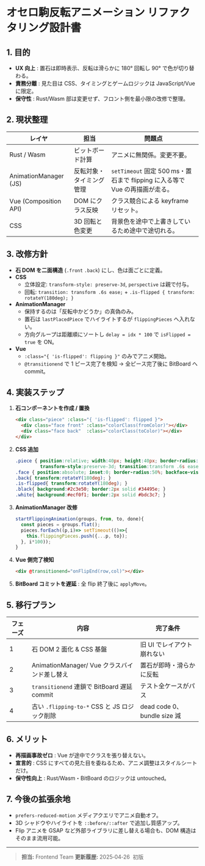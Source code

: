 # オセロ駒反転アニメーション  リファクタリング設計書

## 1. 目的
* **UX 向上** : 置石は即時表示、反転は滑らかに 180° 回転し 90° で色が切り替わる。
* **責務分離** : 見た目は CSS、タイミングとゲームロジックは JavaScript/Vue に限定。
* **保守性** : Rust/Wasm 部は変更せず、フロント側を最小限の改修で整理。

## 2. 現状整理
| レイヤ | 担当 | 問題点 |
|---|---|---|
| Rust / Wasm | ビットボード計算 | アニメに無関係。変更不要。 |
| AnimationManager (JS) | 反転対象・タイミング管理 | `setTimeout` 固定 500 ms・置石まで flipping に入る等で Vue の再描画が走る。 |
| Vue (Composition API) | DOM にクラス反映 | クラス競合による keyframe リセット。 |
| CSS | 3D 回転と色変更 | 背景色を途中で上書きしているため途中で途切れる。 |

## 3. 改修方針
* **石 DOM を二面構造** (`.front` `.back`) にし、色は面ごとに定義。
* **CSS**
  * 立体設定: `transform-style: preserve-3d`, `perspective` は親で付与。
  * 回転: `transition: transform .6s ease;` + `.is-flipped { transform: rotateY(180deg); }`
* **AnimationManager**
  * 保持するのは「反転中かどうか」の真偽のみ。
  * 置石は `lastPlacedPiece` でハイライトするが `flippingPieces` へ入れない。
  * 方向グループは距離順にソートし `delay = idx * 100` で `isFlipped = true` を ON。
* **Vue**
  * `:class="{ 'is-flipped': flipping }"` のみでアニメ開始。
  * `@transitionend` で 1 ピース完了を検知 → 全ピース完了後に BitBoard へ commit。

## 4. 実装ステップ
1. **石コンポーネントを作成 / 置換**
   ```html
   <div class="piece" :class="{ 'is-flipped': flipped }">
     <div class="face front" :class="colorClass(fromColor)"></div>
     <div class="face back"  :class="colorClass(toColor)"></div>
   </div>
   ```
2. **CSS 追加**
   ```css
   .piece { position:relative; width:40px; height:40px; border-radius:50%;
            transform-style:preserve-3d; transition:transform .6s ease; }
   .face { position:absolute; inset:0; border-radius:50%; backface-visibility:hidden; }
   .back{ transform:rotateY(180deg); }
   .is-flipped{ transform:rotateY(180deg); }
   .black{ background:#2c3e50; border:2px solid #34495e; }
   .white{ background:#ecf0f1; border:2px solid #bdc3c7; }
   ```
3. **AnimationManager 改修**
   ```js
   startFlippingAnimation(groups, from, to, done){
     const pieces = groups.flat();
     pieces.forEach((p,i)=> setTimeout(()=>{
       this.flippingPieces.push({...p, to});
     }, i*100));
   }
   ```
4. **Vue 側完了検知**
   ```html
   <div @transitionend="onFlipEnd(row,col)"></div>
   ```
5. **BitBoard コミットを遅延** : 全 flip 終了後に `applyMove`。

## 5. 移行プラン
| フェーズ | 内容 | 完了条件 |
|---|---|---|
| 1 | 石 DOM 2 面化 & CSS 基盤 | 旧 UI でレイアウト崩れない |
| 2 | AnimationManager/ Vue クラスバインド差し替え | 置石が即時・滑らかに反転 |
| 3 | `transitionend` 連鎖で BitBoard 遅延 commit | テスト全ケースがパス |
| 4 | 古い `.flipping-to-*` CSS と JS ロジック削除 | dead code 0、bundle size 減 |

## 6. メリット
* **再描画事故ゼロ** : Vue が途中でクラスを張り替えない。
* **宣言的** : CSS にすべての見た目を委ねるため、アニメ調整はスタイルシートだけ。
* **保守性向上** : Rust/Wasm・BitBoard のロジックは untouched。

## 7. 今後の拡張余地
* `prefers-reduced-motion` メディアクエリでアニメ自動オフ。
* 3D シャドウやハイライトを `::before/::after` で追加し質感アップ。
* Flip アニメを GSAP など外部ライブラリに差し替える場合も、DOM 構造はそのまま流用可能。

---
> **担当:** Frontend Team
> **更新履歴:** 2025‑04‑26  初版

